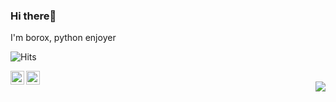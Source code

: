 ### Hi there👋
I'm borox, python enjoyer

![Hits](https://hits.link/hits?url=https%3A%2F%2Fgithub.com%2Fborox345)

<a href="https://twitter.com/borox345" target="_blank">
  <img align="left" width="22px" alt="Twitter" src="https://cdn.jsdelivr.net/npm/simple-icons@v3/icons/twitter.svg" />
</a>
<a href="https://www.borox.me/" target="_blank">
  <img align="left" width="22px" alt="Website" src="http://simpleicon.com/wp-content/uploads/link-2.png"/>
</a>
<br />

<img align='right' src="https://lanyard-profile-readme.vercel.app/api/314424536256872449?bg=00000000">

